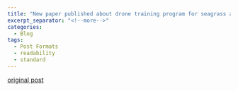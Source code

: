 ```yaml
---
title: "New paper published about drone training program for seagrass along the west coast"
excerpt_separator: "<!--more-->"
categories:
  - Blog
tags:
  - Post Formats
  - readability
  - standard
---
```

[original post]()
